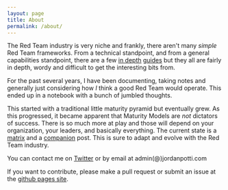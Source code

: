 ```yaml
---
layout: page
title: About
permalink: /about/
---
```


The Red Team industry is very niche and frankly, there aren't many _simple_ Red Team frameworks. From a technical standpoint, and from a general capabilities standpoint, there are a few <u>[in depth](http://fas.org/irp/doddir/dod/jdn1_16.pdf)</u> <u>[guides](http://www.sama.gov.sa/en-US/Laws/BankingRules/Financial%20Entities%20Ethical%20Red%20Teaming%20Framework.pdf)</u> but they all are fairly in depth, wordy and difficult to get the interesting bits from.

For the past several years, I have been documenting, taking notes and generally just considering how _I_ think a good Red Team would operate. This ended up in a notebook with a bunch of jumbled thoughts. 

This started with a traditional little maturity pyramid but eventually grew. As this progressed, it became apparent that Maturity Models are *not* dictators of success. There is so much more at play and those will depend on your organization, your leaders, and basically everything. The current state is a [matrix](/) and a [companion](/meta) post. This is sure to adapt and evolve with the Red Team industry.

You can contact me on [Twitter](https://twitter.com/ok_bye_now) or by email at admin(@)jordanpotti.com

If you want to contribute, please make a pull request or submit an issue at the [github pages site](https://github.com/jordanpotti/jordanpotti.github.io).


